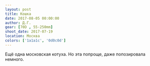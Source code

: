 ```yaml
---
layout: post
title: Кошка
date: 2017-08-05 00:00:00
author: Д.Г.
gear: [70D , 55-250mm]
shoot_date: 2017-07-19
location: Москва
colors: ['1a1a1c', '0d0c0d']
---
```

Ещё одна московская котуха. Но эта попроще, даже попозировала немного.
